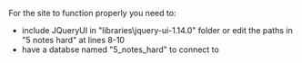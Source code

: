 For the site to function properly you need to:
- include JQueryUI in "libraries\jquery-ui-1.14.0" folder or edit the paths in "5 notes hard" at lines 8-10
- have a databse named "5_notes_hard" to connect to